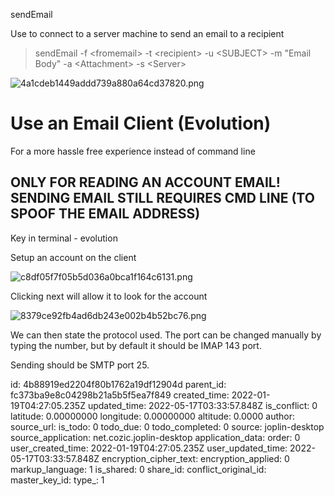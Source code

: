 sendEmail

Use to connect to a server machine to send an email to a recipient

> sendEmail -f &lt;fromemail&gt; -t &lt;recipient&gt; -u &lt;SUBJECT&gt; -m "Email Body" -a &lt;Attachment&gt; -s &lt;Server&gt;

![4a1cdeb1449addd739a880a64cd37820.png](:/dc3317d9cda848da8889917b747fd6b6)

# Use an Email Client (Evolution)

For a more hassle free experience instead of command line

## ONLY FOR READING AN ACCOUNT EMAIL! SENDING EMAIL STILL REQUIRES CMD LINE (TO SPOOF THE EMAIL ADDRESS)

Key in terminal - evolution

Setup an account on the client

![c8df05f7f05b5d036a0bca1f164c6131.png](:/c016f1dffa8c48ad9df8144688a399bb)

Clicking next will allow it to look for the account

![8379ce92fb4ad6db243e002b4b52bc76.png](:/a4bac888d3b0420d9b80e04aeceff58d)

We can then state the protocol used. The port can be changed manually by typing the number, but by default it should be IMAP 143 port.

Sending should be SMTP port 25.

id: 4b88919ed2204f80b1762a19df12904d
parent_id: fc373ba9e8c04298b21a5b5f5ea7f849
created_time: 2022-01-19T04:27:05.235Z
updated_time: 2022-05-17T03:33:57.848Z
is_conflict: 0
latitude: 0.00000000
longitude: 0.00000000
altitude: 0.0000
author: 
source_url: 
is_todo: 0
todo_due: 0
todo_completed: 0
source: joplin-desktop
source_application: net.cozic.joplin-desktop
application_data: 
order: 0
user_created_time: 2022-01-19T04:27:05.235Z
user_updated_time: 2022-05-17T03:33:57.848Z
encryption_cipher_text: 
encryption_applied: 0
markup_language: 1
is_shared: 0
share_id: 
conflict_original_id: 
master_key_id: 
type_: 1